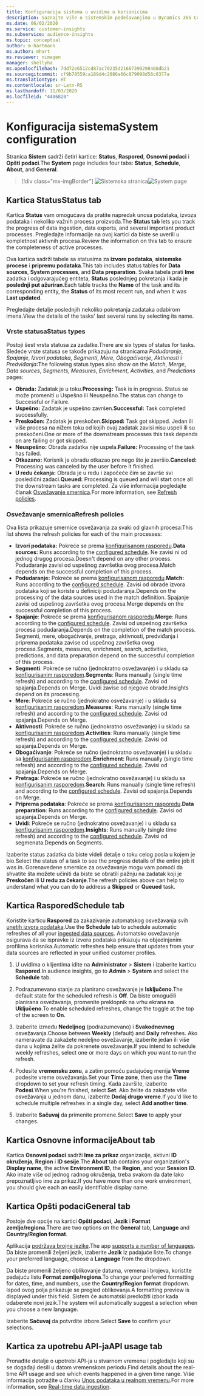 ```yaml
---
title: Konfiguracija sistema u uvidima o korisnicima
description: Saznajte više o sistemskim podešavanjima u Dynamics 365 Customer Insights mogućnosti uvida o korisnicima.
ms.date: 06/02/2020
ms.service: customer-insights
ms.subservice: audience-insights
ms.topic: conceptual
author: m-hartmann
ms.author: mhart
ms.reviewer: nimagen
manager: shellyha
ms.openlocfilehash: 7dd72e6512cd87ac70235d21667399298408db21
ms.sourcegitcommit: cf9b78559ca189d4c2086a66c879098d56c0377a
ms.translationtype: HT
ms.contentlocale: sr-Latn-RS
ms.lasthandoff: 11/03/2020
ms.locfileid: "4406820"
---
```

# <a name="system-configuration"></a><span data-ttu-id="ebff5-103">Konfiguracija sistema</span><span class="sxs-lookup"><span data-stu-id="ebff5-103">System configuration</span></span>

<span data-ttu-id="ebff5-104">Stranica **Sistem** sadrži četiri kartice: **Status**, **Raspored**, **Osnovni podaci** i **Opšti podaci**.</span><span class="sxs-lookup"><span data-stu-id="ebff5-104">The **System** page includes four tabs: **Status**, **Schedule**, **About**, and **General**.</span></span>

> [!div class="mx-imgBorder"]
> <span data-ttu-id="ebff5-105">![Sistemska stranica](media/system-tabs.png "Sistemska stranica")</span><span class="sxs-lookup"><span data-stu-id="ebff5-105">![System page](media/system-tabs.png "System page")</span></span>

## <a name="status-tab"></a><span data-ttu-id="ebff5-106">Kartica Status</span><span class="sxs-lookup"><span data-stu-id="ebff5-106">Status tab</span></span>

<span data-ttu-id="ebff5-107">Kartica **Status** vam omogućava da pratite napredak unosa podataka, izvoza podataka i nekoliko važnih procesa proizvoda.</span><span class="sxs-lookup"><span data-stu-id="ebff5-107">The **Status tab** lets you track the progress of data ingestion, data exports, and several important product processes.</span></span> <span data-ttu-id="ebff5-108">Pregledajte informacije na ovoj kartici da biste se uverili u kompletnost aktivnih procesa.</span><span class="sxs-lookup"><span data-stu-id="ebff5-108">Review the information on this tab to ensure the completeness of active processes.</span></span>

<span data-ttu-id="ebff5-109">Ova kartica sadrži tabele sa statusima za **izvore podataka**, **sistemske procese** i **pripremu podataka**.</span><span class="sxs-lookup"><span data-stu-id="ebff5-109">This tab includes status tables for **Data sources**, **System processes**, and **Data preparation**.</span></span> <span data-ttu-id="ebff5-110">Svaka tabela prati **Ime** zadatka i odgovarajućeg entiteta, **Status** poslednjeg pokretanja i kada je **poslednji put ažuriran**.</span><span class="sxs-lookup"><span data-stu-id="ebff5-110">Each table tracks the **Name** of the task and its corresponding entity, the **Status** of its most recent run, and when it was **Last updated**.</span></span>

<span data-ttu-id="ebff5-111">Pregledajte detalje poslednjih nekoliko pokretanja zadataka odabirom imena.</span><span class="sxs-lookup"><span data-stu-id="ebff5-111">View the details of the tasks' last several runs by selecting its name.</span></span>

### <a name="status-types"></a><span data-ttu-id="ebff5-112">Vrste statusa</span><span class="sxs-lookup"><span data-stu-id="ebff5-112">Status types</span></span>

<span data-ttu-id="ebff5-113">Postoji šest vrsta statusa za zadatke.</span><span class="sxs-lookup"><span data-stu-id="ebff5-113">There are six types of status for tasks.</span></span> <span data-ttu-id="ebff5-114">Sledeće vrste statusa se takođe prikazuju na stranicama *Podudaranje*, *Spajanje*, *Izvori podataka*, *Segmenti*, *Mere*, *Obogaćivanje*, *Aktivnosti* i *Predviđanja*:</span><span class="sxs-lookup"><span data-stu-id="ebff5-114">The following status types also show on the *Match*, *Merge*, *Data sources*, *Segments*, *Measures*, *Enrichment*, *Activities*, and *Predictions* pages:</span></span>

- <span data-ttu-id="ebff5-115">**Obrada:** Zadatak je u toku.</span><span class="sxs-lookup"><span data-stu-id="ebff5-115">**Processing:** Task is in progress.</span></span> <span data-ttu-id="ebff5-116">Status se može promeniti u Uspešno ili Neuspešno.</span><span class="sxs-lookup"><span data-stu-id="ebff5-116">The status can change to Successful or Failure.</span></span>
- <span data-ttu-id="ebff5-117">**Uspešno:** Zadatak je uspešno završen.</span><span class="sxs-lookup"><span data-stu-id="ebff5-117">**Successful:** Task completed successfully.</span></span>
- <span data-ttu-id="ebff5-118">**Preskočen:** Zadatak je preskočen.</span><span class="sxs-lookup"><span data-stu-id="ebff5-118">**Skipped:** Task got skipped.</span></span> <span data-ttu-id="ebff5-119">Jedan ili više procesa na nižem toku od kojih ovaj zadatak zavisi nisu uspeli ili su preskočeni.</span><span class="sxs-lookup"><span data-stu-id="ebff5-119">One or more of the downstream processes this task depends on are failing or got skipped.</span></span>
- <span data-ttu-id="ebff5-120">**Neuspešno:** Obrada zadatka nije uspela.</span><span class="sxs-lookup"><span data-stu-id="ebff5-120">**Failure:** Processing  of the task has failed.</span></span>
- <span data-ttu-id="ebff5-121">**Otkazano:** Korisnik je obradu otkazao pre nego što je završio.</span><span class="sxs-lookup"><span data-stu-id="ebff5-121">**Canceled:** Processing was canceled by the user before it finished.</span></span>
- <span data-ttu-id="ebff5-122">**U redu čekanja:** Obrada je u redu i započeće čim se završe svi posledični zadaci.</span><span class="sxs-lookup"><span data-stu-id="ebff5-122">**Queued:** Processing is queued and will start once all the downstream tasks are completed.</span></span> <span data-ttu-id="ebff5-123">Za više informacija pogledajte članak [Osvežavanje smernica](#refresh-policies).</span><span class="sxs-lookup"><span data-stu-id="ebff5-123">For more information, see [Refresh policies](#refresh-policies).</span></span>

### <a name="refresh-policies"></a><span data-ttu-id="ebff5-124">Osvežavanje smernica</span><span class="sxs-lookup"><span data-stu-id="ebff5-124">Refresh policies</span></span>

<span data-ttu-id="ebff5-125">Ova lista prikazuje smernice osvežavanja za svaki od glavnih procesa:</span><span class="sxs-lookup"><span data-stu-id="ebff5-125">This list shows the refresh policies for each of the main processes:</span></span>

- <span data-ttu-id="ebff5-126">**Izvori podataka:** Pokreće se prema [konfigurisanom rasporedu](#schedule-tab).</span><span class="sxs-lookup"><span data-stu-id="ebff5-126">**Data sources:** Runs according to the [configured schedule](#schedule-tab).</span></span> <span data-ttu-id="ebff5-127">Ne zavisi ni od jednog drugog procesa.</span><span class="sxs-lookup"><span data-stu-id="ebff5-127">Doesn't depend on any other process.</span></span> <span data-ttu-id="ebff5-128">Podudaranje zavisi od uspešnog završetka ovog procesa.</span><span class="sxs-lookup"><span data-stu-id="ebff5-128">Match depends on the successful completion of this process.</span></span>
- <span data-ttu-id="ebff5-129">**Podudaranje:** Pokreće se prema [konfigurisanom rasporedu](#schedule-tab).</span><span class="sxs-lookup"><span data-stu-id="ebff5-129">**Match:** Runs according to the [configured schedule](#schedule-tab).</span></span> <span data-ttu-id="ebff5-130">Zavisi od obrade izvora podataka koji se koriste u definiciji podudaranja.</span><span class="sxs-lookup"><span data-stu-id="ebff5-130">Depends on the processing of the data sources used in the match definition.</span></span> <span data-ttu-id="ebff5-131">Spajanje zavisi od uspešnog završetka ovog procesa.</span><span class="sxs-lookup"><span data-stu-id="ebff5-131">Merge depends on the successful completion of this process.</span></span>
- <span data-ttu-id="ebff5-132">**Spajanje**: Pokreće se prema [konfigurisanom rasporedu](#schedule-tab).</span><span class="sxs-lookup"><span data-stu-id="ebff5-132">**Merge**: Runs according to the [configured schedule](#schedule-tab).</span></span> <span data-ttu-id="ebff5-133">Zavisi od uspešnog završetka procesa podudaranja.</span><span class="sxs-lookup"><span data-stu-id="ebff5-133">Depends on the completion of the match process.</span></span> <span data-ttu-id="ebff5-134">Segmenti, mere, obogaćivanje, pretraga, aktivnosti, predviđanja i priprema podataka zavise od uspešnog završetka ovog procesa.</span><span class="sxs-lookup"><span data-stu-id="ebff5-134">Segments, measures, enrichment, search, activities, predictions, and data preparation depend on the successful completion of this process.</span></span>
- <span data-ttu-id="ebff5-135">**Segmenti**: Pokreće se ručno (jednokratno osvežavanje) i u skladu sa [konfigurisanim rasporedom](#schedule-tab).</span><span class="sxs-lookup"><span data-stu-id="ebff5-135">**Segments**: Runs manually (single time refresh) and according to the [configured schedule](#schedule-tab).</span></span> <span data-ttu-id="ebff5-136">Zavisi od spajanja.</span><span class="sxs-lookup"><span data-stu-id="ebff5-136">Depends on Merge.</span></span> <span data-ttu-id="ebff5-137">Uvidi zavise od njegove obrade.</span><span class="sxs-lookup"><span data-stu-id="ebff5-137">Insights depend on its processing.</span></span>
- <span data-ttu-id="ebff5-138">**Mere**: Pokreće se ručno (jednokratno osvežavanje) i u skladu sa [konfigurisanim rasporedom](#schedule-tab).</span><span class="sxs-lookup"><span data-stu-id="ebff5-138">**Measures**: Runs manually (single time refresh) and according to the [configured schedule](#schedule-tab).</span></span> <span data-ttu-id="ebff5-139">Zavisi od spajanja.</span><span class="sxs-lookup"><span data-stu-id="ebff5-139">Depends on Merge.</span></span>
- <span data-ttu-id="ebff5-140">**Aktivnosti**: Pokreće se ručno (jednokratno osvežavanje) i u skladu sa [konfigurisanim rasporedom](#schedule-tab).</span><span class="sxs-lookup"><span data-stu-id="ebff5-140">**Activities**: Runs manually (single time refresh) and according to the [configured schedule](#schedule-tab).</span></span> <span data-ttu-id="ebff5-141">Zavisi od spajanja.</span><span class="sxs-lookup"><span data-stu-id="ebff5-141">Depends on Merge.</span></span>
- <span data-ttu-id="ebff5-142">**Obogaćivanje**: Pokreće se ručno (jednokratno osvežavanje) i u skladu sa [konfigurisanim rasporedom](#schedule-tab).</span><span class="sxs-lookup"><span data-stu-id="ebff5-142">**Enrichment**: Runs manually (single time refresh) and according to the [configured schedule](#schedule-tab).</span></span> <span data-ttu-id="ebff5-143">Zavisi od spajanja.</span><span class="sxs-lookup"><span data-stu-id="ebff5-143">Depends on Merge.</span></span>
- <span data-ttu-id="ebff5-144">**Pretraga**: Pokreće se ručno (jednokratno osvežavanje) i u skladu sa [konfigurisanim rasporedom](#schedule-tab).</span><span class="sxs-lookup"><span data-stu-id="ebff5-144">**Search**: Runs manually (single time refresh) and according to the [configured schedule](#schedule-tab).</span></span> <span data-ttu-id="ebff5-145">Zavisi od spajanja.</span><span class="sxs-lookup"><span data-stu-id="ebff5-145">Depends on Merge.</span></span>
- <span data-ttu-id="ebff5-146">**Priprema podataka**: Pokreće se prema [konfigurisanom rasporedu](#schedule-tab).</span><span class="sxs-lookup"><span data-stu-id="ebff5-146">**Data preparation**: Runs according to the [configured schedule](#schedule-tab).</span></span> <span data-ttu-id="ebff5-147">Zavisi od spajanja.</span><span class="sxs-lookup"><span data-stu-id="ebff5-147">Depends on Merge.</span></span>
- <span data-ttu-id="ebff5-148">**Uvidi**: Pokreće se ručno (jednokratno osvežavanje) i u skladu sa [konfigurisanim rasporedom](#schedule-tab).</span><span class="sxs-lookup"><span data-stu-id="ebff5-148">**Insights**: Runs manually (single time refresh) and according to the [configured schedule](#schedule-tab).</span></span> <span data-ttu-id="ebff5-149">Zavisi od segmenata.</span><span class="sxs-lookup"><span data-stu-id="ebff5-149">Depends on Segments.</span></span>

<span data-ttu-id="ebff5-150">Izaberite status zadatka da biste videli detalje o toku celog posla u kojem je bio.</span><span class="sxs-lookup"><span data-stu-id="ebff5-150">Select the status of a task to see the progress details of the entire job it was in.</span></span> <span data-ttu-id="ebff5-151">Gorenavedene smernice za osvežavanje mogu vam pomoći da shvatite šta možete učiniti da biste se obratili pažnju na zadatak koji je **Preskočen** ili **U redu za čekanje**.</span><span class="sxs-lookup"><span data-stu-id="ebff5-151">The refresh policies above can help to understand what you can do to address a **Skipped** or **Queued** task.</span></span>

## <a name="schedule-tab"></a><span data-ttu-id="ebff5-152">Kartica Raspored</span><span class="sxs-lookup"><span data-stu-id="ebff5-152">Schedule tab</span></span>

<span data-ttu-id="ebff5-153">Koristite karticu **Raspored** za zakazivanje automatskog osvežavanja svih [unetih izvora podataka](data-sources.md).</span><span class="sxs-lookup"><span data-stu-id="ebff5-153">Use the **Schedule** tab to schedule automatic refreshes of all your [ingested data sources](data-sources.md).</span></span> <span data-ttu-id="ebff5-154">Automatsko osvežavanje osigurava da se ispravke iz izvora podataka prikazuju na objedinjenim profilima korisnika.</span><span class="sxs-lookup"><span data-stu-id="ebff5-154">Automatic refreshes help ensure that updates from your data sources are reflected in your unified customer profiles.</span></span>

1. <span data-ttu-id="ebff5-155">U uvidima o klijentima idite na **Administrator** >  **Sistem** i izaberite karticu **Raspored**.</span><span class="sxs-lookup"><span data-stu-id="ebff5-155">In audience insights, go to **Admin** > **System** and select the **Schedule** tab.</span></span>

2. <span data-ttu-id="ebff5-156">Podrazumevano stanje za planirano osvežavanje je **Isključeno**.</span><span class="sxs-lookup"><span data-stu-id="ebff5-156">The default state for the scheduled refresh is **Off**.</span></span> <span data-ttu-id="ebff5-157">Da biste omogućili planirana osvežavanja, promenite preklopnik na vrhu ekrana na **Uključeno**.</span><span class="sxs-lookup"><span data-stu-id="ebff5-157">To enable scheduled refreshes, change the toggle at the top of the screen to **On**.</span></span>

3. <span data-ttu-id="ebff5-158">Izaberite između **Nedeljnog** (podrazumevano) i **Svakodnevnog** osvežavanja.</span><span class="sxs-lookup"><span data-stu-id="ebff5-158">Choose between **Weekly** (default) and **Daily** refreshes.</span></span> <span data-ttu-id="ebff5-159">Ako nameravate da zakažete nedeljno osvežavanje, izaberite jedan ili više dana u kojima želite da pokrenete osvežavanje.</span><span class="sxs-lookup"><span data-stu-id="ebff5-159">If you intend to schedule weekly refreshes, select one or more days on which you want to run the refresh.</span></span>

4. <span data-ttu-id="ebff5-160">Podesite **vremensku zonu**, a zatim pomoću padajućeg menija **Vreme** podesite vreme osvežavanja.</span><span class="sxs-lookup"><span data-stu-id="ebff5-160">Set your **Time zone**, then use the **Time** dropdown to set your refresh timing.</span></span> <span data-ttu-id="ebff5-161">Kada završite, izaberite **Podesi**.</span><span class="sxs-lookup"><span data-stu-id="ebff5-161">When you're finished, select **Set**.</span></span> <span data-ttu-id="ebff5-162">Ako želite da zakažete više osvežavanja u jednom danu, izaberite **Dodaj drugo vreme**.</span><span class="sxs-lookup"><span data-stu-id="ebff5-162">If you'd like to schedule multiple refreshes in a single day, select **Add another time**.</span></span>

5. <span data-ttu-id="ebff5-163">Izaberite **Sačuvaj** da primenite promene.</span><span class="sxs-lookup"><span data-stu-id="ebff5-163">Select **Save** to apply your changes.</span></span>

## <a name="about-tab"></a><span data-ttu-id="ebff5-164">Kartica Osnovne informacije</span><span class="sxs-lookup"><span data-stu-id="ebff5-164">About tab</span></span>

<span data-ttu-id="ebff5-165">Kartica **Osnovni podaci** sadrži **Ime za prikaz** organizacije, aktivni **ID okruženja**, **Region** i **ID sesije**.</span><span class="sxs-lookup"><span data-stu-id="ebff5-165">The **About** tab contains your organization's **Display name**, the active **Environment ID**, the **Region**, and your **Session ID**.</span></span> <span data-ttu-id="ebff5-166">Ako imate više od jednog radnog okruženja, treba svakom da date lako prepoznatljivo ime za prikaz.</span><span class="sxs-lookup"><span data-stu-id="ebff5-166">If you have more than one work environment, you should give each an easily identifiable display name.</span></span>

## <a name="general-tab"></a><span data-ttu-id="ebff5-167">Kartica Opšti podaci</span><span class="sxs-lookup"><span data-stu-id="ebff5-167">General tab</span></span>

<span data-ttu-id="ebff5-168">Postoje dve opcije na kartici **Opšti podaci**, **Jezik** i **Format zemlje/regiona**.</span><span class="sxs-lookup"><span data-stu-id="ebff5-168">There are two options on the **General** tab, **Language** and **Country/Region format**.</span></span>

<span data-ttu-id="ebff5-169">Aplikacija [podržava brojne jezike](supported-languages.md).</span><span class="sxs-lookup"><span data-stu-id="ebff5-169">The app [supports a number of languages](supported-languages.md).</span></span> <span data-ttu-id="ebff5-170">Da biste promenili željeni jezik, izaberite **Jezik** iz padajuće liste.</span><span class="sxs-lookup"><span data-stu-id="ebff5-170">To change your preferred language, choose a **Language** from the dropdown.</span></span>

<span data-ttu-id="ebff5-171">Da biste promenili željeno oblikovanje datuma, vremena i brojeva, koristite padajuću listu **Format zemlje/regiona**.</span><span class="sxs-lookup"><span data-stu-id="ebff5-171">To change your preferred formatting for dates, time, and numbers, use the **Country/Region format** dropdown.</span></span> <span data-ttu-id="ebff5-172">Ispod ovog polja prikazuje se pregled oblikovanja.</span><span class="sxs-lookup"><span data-stu-id="ebff5-172">A formatting preview is displayed under this field.</span></span> <span data-ttu-id="ebff5-173">Sistem će automatski predložiti izbor kada odaberete novi jezik.</span><span class="sxs-lookup"><span data-stu-id="ebff5-173">The system will automatically suggest a selection when you choose a new language.</span></span>

<span data-ttu-id="ebff5-174">Izaberite **Sačuvaj** da potvrdite izbore.</span><span class="sxs-lookup"><span data-stu-id="ebff5-174">Select **Save** to confirm your selections.</span></span>

## <a name="api-usage-tab"></a><span data-ttu-id="ebff5-175">Kartica za upotrebu API-ja</span><span class="sxs-lookup"><span data-stu-id="ebff5-175">API usage tab</span></span>

<span data-ttu-id="ebff5-176">Pronađite detalje o upotrebi API-ja u stvarnom vremenu i pogledajte koji su se događaji desili u datom vremenskom periodu.</span><span class="sxs-lookup"><span data-stu-id="ebff5-176">Find details about the real-time API usage and see which events happened in a given time range.</span></span> <span data-ttu-id="ebff5-177">Više informacija potražite u članku [Unos podataka u realnom vremenu](real-time-data-ingestion.md).</span><span class="sxs-lookup"><span data-stu-id="ebff5-177">For more information, see [Real-time data ingestion](real-time-data-ingestion.md).</span></span>
